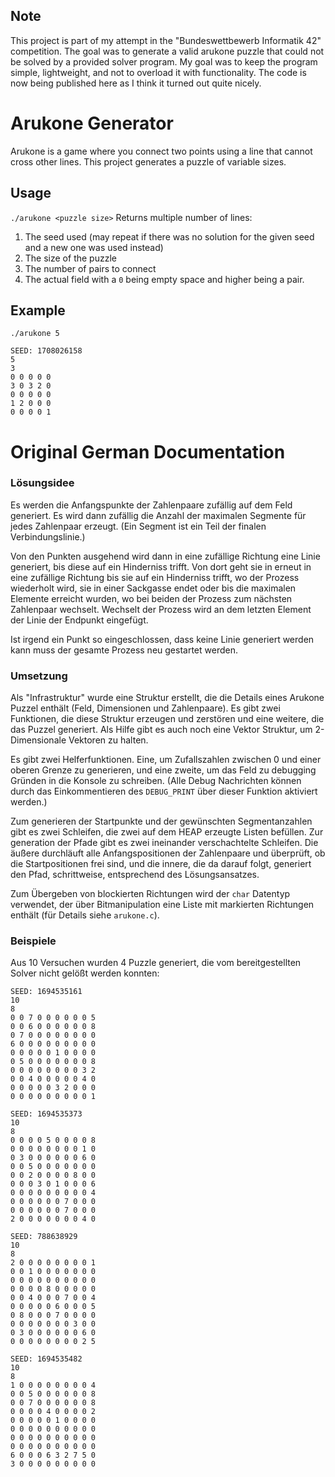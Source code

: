 ## Note
This project is part of my attempt in the "Bundeswettbewerb Informatik 42" competition. The goal was to generate a valid arukone puzzle that could not be solved by a provided solver program. My goal was to keep the program simple, lightweight, and not to overload it with functionality.
The code is now being published here as I think it turned out quite nicely.

# Arukone Generator
Arukone is a game where you connect two points using a line that cannot cross other lines.
This project generates a puzzle of variable sizes.

## Usage
```./arukone <puzzle size>```
Returns multiple number of lines:
1. The seed used (may repeat if there was no solution for the given seed and a new one was used instead)
2. The size of the puzzle
3. The number of pairs to connect
4. The actual field with a `0` being empty space and higher being a pair.

## Example
```
./arukone 5

SEED: 1708026158
5
3
0 0 0 0 0
3 0 3 2 0
0 0 0 0 0
1 2 0 0 0
0 0 0 0 1
```

# Original German Documentation
### Lösungsidee

Es werden die Anfangspunkte der Zahlenpaare zufällig auf dem Feld generiert. Es wird dann zufällig die Anzahl der maximalen Segmente für jedes Zahlenpaar erzeugt. (Ein Segment ist ein Teil der finalen Verbindungslinie.)

Von den Punkten ausgehend wird dann in eine zufällige Richtung eine Linie generiert, bis diese auf ein Hinderniss trifft. Von dort geht sie in erneut in eine zufällige Richtung bis sie auf ein Hinderniss trifft, wo der Prozess wiederholt wird, sie in einer Sackgasse endet oder bis die maximalen Elemente erreicht wurden, wo bei beiden der Prozess zum nächsten Zahlenpaar wechselt. Wechselt der Prozess wird an dem letzten Element der Linie der Endpunkt eingefügt.

Ist irgend ein Punkt so eingeschlossen, dass keine Linie generiert werden kann muss der gesamte Prozess neu gestartet werden.

### Umsetzung

Als "Infrastruktur" wurde eine Struktur erstellt, die die Details eines Arukone Puzzel enthält (Feld, Dimensionen und Zahlenpaare). Es gibt zwei Funktionen, die diese Struktur erzeugen und zerstören und eine weitere, die das Puzzel generiert. Als Hilfe gibt es auch noch eine Vektor Struktur, um 2-Dimensionale Vektoren zu halten.

Es gibt zwei Helferfunktionen. Eine, um Zufallszahlen zwischen 0 und einer oberen Grenze zu generieren, und eine zweite, um das Feld zu debugging Gründen in die Konsole zu schreiben. (Alle Debug Nachrichten können durch das Einkommentieren des `DEBUG_PRINT` über dieser Funktion aktiviert werden.)

Zum generieren der Startpunkte und der gewünschten Segmentanzahlen gibt es zwei Schleifen, die zwei auf dem HEAP erzeugte Listen befüllen. Zur generation der Pfade gibt es zwei ineinander verschachtelte Schleifen. Die äußere durchläuft alle Anfangspositionen der Zahlenpaare und überprüft, ob die Startpositionen frei sind, und die innere, die da darauf folgt, generiert den Pfad, schrittweise, entsprechend des Lösungsansatzes.

Zum Übergeben von blockierten Richtungen wird der `char` Datentyp verwendet, der über Bitmanipulation eine Liste mit markierten Richtungen enthält (für Details siehe `arukone.c`).

### Beispiele

Aus 10 Versuchen wurden 4 Puzzle generiert, die vom bereitgestellten Solver nicht gelößt werden konnten:

```
SEED: 1694535161
10
8
0 0 7 0 0 0 0 0 0 5
0 0 6 0 0 0 0 0 0 8
0 7 0 0 0 0 0 0 0 0
6 0 0 0 0 0 0 0 0 0
0 0 0 0 0 1 0 0 0 0
0 5 0 0 0 0 0 0 0 8
0 0 0 0 0 0 0 0 3 2
0 0 4 0 0 0 0 0 4 0
0 0 0 0 0 3 2 0 0 0
0 0 0 0 0 0 0 0 0 1
```

```
SEED: 1694535373
10
8
0 0 0 0 5 0 0 0 0 8
0 0 0 0 0 0 0 0 1 0
0 3 0 0 0 0 0 0 6 0
0 0 5 0 0 0 0 0 0 0
0 0 2 0 0 0 0 8 0 0
0 0 0 3 0 1 0 0 0 6
0 0 0 0 0 0 0 0 0 4
0 0 0 0 0 0 7 0 0 0
0 0 0 0 0 0 7 0 0 0
2 0 0 0 0 0 0 0 4 0
```

```
SEED: 788638929
10
8
2 0 0 0 0 0 0 0 0 1
0 0 1 0 0 0 0 0 0 0
0 0 0 0 0 0 0 0 0 0
0 0 0 0 8 0 0 0 0 0
0 0 4 0 0 0 7 0 0 4
0 0 0 0 0 6 0 0 0 5
0 8 0 0 0 7 0 0 0 0
0 0 0 0 0 0 0 3 0 0
0 3 0 0 0 0 0 0 6 0
0 0 0 0 0 0 0 0 2 5
```

```
SEED: 1694535482
10
8
1 0 0 0 0 0 0 0 0 4
0 0 5 0 0 0 0 0 0 8
0 0 7 0 0 0 0 0 0 8
0 0 0 0 4 0 0 0 0 2
0 0 0 0 0 1 0 0 0 0
0 0 0 0 0 0 0 0 0 0
0 0 0 0 0 0 0 0 0 0
0 0 0 0 0 0 0 0 0 0
6 0 0 0 6 3 2 7 5 0
3 0 0 0 0 0 0 0 0 0
```

